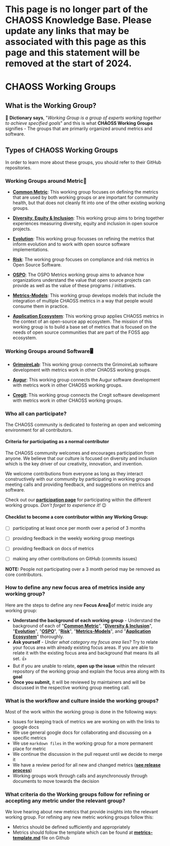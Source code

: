 # **This page is no longer part of the CHAOSS Knowledge Base. Please update any links that may be associated with this page as this page and this statement will be removed at the start of 2024.**


# CHAOSS Working Groups

## What is the Working Group?

📔 **Dictionary says**, "_Working Group is a group of experts working together to achieve specified goals_" and this is what **CHAOSS Working Groups** signifies - The groups that are primarily organized around metrics and software.

## Types of CHAOSS Working Groups

In order to learn more about these groups, you should refer to their GitHub repositories.

### Working Groups around **Metric**📖

* [**Common Metric**](https://github.com/chaoss/wg-common): This working group focuses on defining the metrics that are used by both working groups or are important for community health, but that does not cleanly fit into one of the other existing working groups.

* [**Diversity, Equity & Inclusion**](https://github.com/chaoss/wg-diversity-inclusion): This working group aims to bring together experiences measuring diversity, equity and inclusion in open source projects.

* [**Evolution**](https://github.com/chaoss/wg-evolution): This working group focusses on refining the metrics that inform evolution and to work with open source software implementations.

* [**Risk**](https://github.com/chaoss/wg-risk): The working group focuses on compliance and risk metrics in Open Source Software.

* [**OSPO**](https://github.com/chaoss/wg-ospo): The OSPO Metrics working group aims to advance how organizations understand the value that open source projects can provide as well as the value of these programs / initiatives.

* [**Metrics-Models**](https://github.com/chaoss/wg-metrics-models): This working group develops models that include the integration of multiple CHAOSS metrics in a way that people would consume them in practice.

* [**Application Ecosystem**](https://github.com/chaoss/wg-app-ecosystem): This working group applies CHAOSS metrics in the context of an open-source app ecosystem. The mission of this working group is to build a base set of metrics that is focused on the needs of open source communities that are part of the FOSS app ecosystem.


### Working Groups around **Software**🖥

* [**GrimoireLab**](https://github.com/chaoss/grimoirelab): This working group connects the GrimoireLab software development with metrics work in other CHAOSS working groups.

* [**Augur**](https://github.com/chaoss/augur): This working group connects the Augur software development with metrics work in other CHAOSS working groups.

* [**Cregit**](https://github.com/cregit/cregit): This working group connects the Cregit software development with metrics work in other CHAOSS working groups.


### Who all can participate?

The CHAOSS community is dedicated to fostering an open and welcoming environment for all contributors.

#### Criteria for participating as a normal contributor

The CHAOSS community welcomes and encourages participation from anyone. We believe that our culture is focused on diversity and inclusion which is the key driver of our creativity, innovation, and invention.

We welcome contributions from everyone as long as they interact constructively with our community by participating in working groups meeting calls and providing feedback, and suggestions on metrics and software.

Check out our [**participation page**](https://chaoss.community/participate/) for participating within the different working groups. _Don't forget to experience it!_ 😉 

#### Checklist to become a core contributor within any Working Group:

* [ ] participating at least once per month over a period of 3 months
* [ ] providing feedback in the weekly working group meetings
* [ ] providing feedback on docs of metrics
* [ ] making any other contributions on GitHub \(commits issues\)


**NOTE:** People not participating over a 3 month period may be removed as core contributors.  


### How to define any new focus area of metrics inside any working group?

Here are the steps to define any new **Focus Area**🎯of metric inside any working group:

* **Understand the background of each working group** - Understand the background of each of "[**Common Metric**](https://github.com/chaoss/wg-common#background)", "[**Diversity & Inclusion**](https://github.com/chaoss/wg-diversity-inclusion#background)", "[**Evolution**](https://github.com/chaoss/wg-evolution#introduction)", "[**OSPO**](https://github.com/chaoss/wg-ospo)", "[**Risk**](https://github.com/chaoss/wg-risk#background)", "[**Metrics-Models**](https://github.com/chaoss/wg-metrics-models)", and "[**Application Ecosystem**](https://github.com/chaoss/wg-app-ecosystem)" thoroughly.
* **Ask yourself** - _Under what category my focus area lies?_  Try to relate your focus area with already existing focus areas. If you are able to relate it with the existing focus area and background that means its all set. 👍 
* But if you are unable to relate, **open up the issue** within the relevant repository of the working group and explain the focus area along with its **goal**
* **Once you submit,** it will be reviewed by maintainers and will be discussed in the respective working group meeting call.

### What is the workflow and culture inside the working groups?

Most of the work within the working group is done in the following ways:

* Issues for keeping track of metrics we are working on with the links to google docs
* We use general google docs for collaborating and discussing on a specific metrics
* We use `markdown files` in the working group for a more permanent place for metric
* We continue the discussion in the pull request until we decide to merge it
* We have a review period for all new and changed metrics \([**see release process**](../../about/values.md)\)
* Working groups work through calls and asynchronously through documents to move towards the decision

### What criteria do the Working groups follow for refining or accepting any metric under the relevant group?

We love hearing about new metrics that provide insights into the relevant working group. For refining any new metric working groups follow this:

* Metrics should be defined sufficiently and appropriately
* Metrics should follow the template which can be found at [**metrics-template.md**](https://github.com/chaoss/metrics/blob/main/resources/metrics-template.md) file on Github

